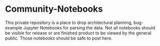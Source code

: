 # Community-Notebooks

This private repository is a place to drop architectural planning, bug-example Jupyter Notebooks for parsing the data.
Not all notebooks should be visible for release or are finished product to be viewed by the general public.
Those notebooks should be safe to post here.

